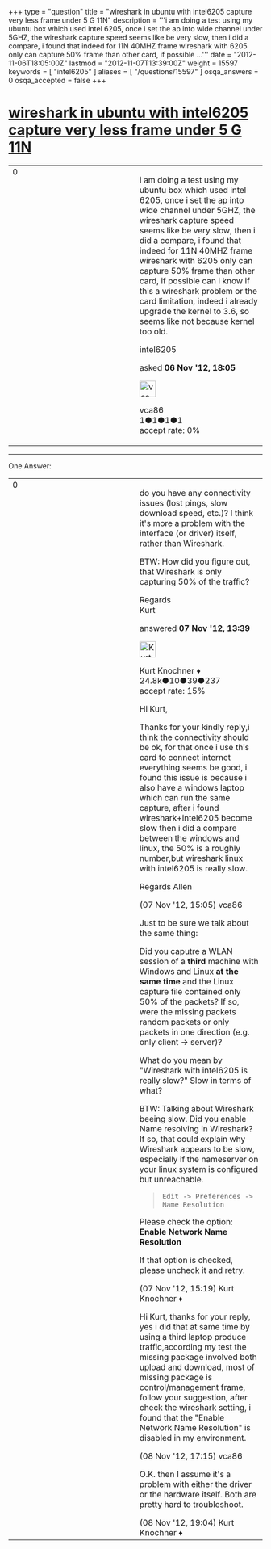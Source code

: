 +++
type = "question"
title = "wireshark in ubuntu with intel6205 capture very less frame under 5 G 11N"
description = '''i am doing a test using my ubuntu box which used intel 6205, once i set the ap into wide channel under 5GHZ, the wireshark capture speed seems like be very slow, then i did a compare, i found that indeed for 11N 40MHZ frame wireshark with 6205 only can capture 50% frame than other card, if possible ...'''
date = "2012-11-06T18:05:00Z"
lastmod = "2012-11-07T13:39:00Z"
weight = 15597
keywords = [ "intel6205" ]
aliases = [ "/questions/15597" ]
osqa_answers = 0
osqa_accepted = false
+++

<div class="headNormal">

# [wireshark in ubuntu with intel6205 capture very less frame under 5 G 11N](/questions/15597/wireshark-in-ubuntu-with-intel6205-capture-very-less-frame-under-5-g-11n)

</div>

<div id="main-body">

<div id="askform">

<table id="question-table" style="width:100%;"><colgroup><col style="width: 50%" /><col style="width: 50%" /></colgroup><tbody><tr class="odd"><td style="width: 30px; vertical-align: top"><div class="vote-buttons"><div id="post-15597-score" class="post-score" title="current number of votes">0</div><div id="favorite-count" class="favorite-count"></div></div></td><td><div id="item-right"><div class="question-body"><p>i am doing a test using my ubuntu box which used intel 6205, once i set the ap into wide channel under 5GHZ, the wireshark capture speed seems like be very slow, then i did a compare, i found that indeed for 11N 40MHZ frame wireshark with 6205 only can capture 50% frame than other card, if possible can i know if this a wireshark problem or the card limitation, indeed i already upgrade the kernel to 3.6, so seems like not because kernel too old.</p></div><div id="question-tags" class="tags-container tags">intel6205</div><div id="question-controls" class="post-controls"></div><div class="post-update-info-container"><div class="post-update-info post-update-info-user"><p>asked <strong>06 Nov '12, 18:05</strong></p><img src="https://secure.gravatar.com/avatar/5b65bbde4e19e1cf2949e3d20025aa9a?s=32&amp;d=identicon&amp;r=g" class="gravatar" width="32" height="32" alt="vca86&#39;s gravatar image" /><p>vca86<br />
<span class="score" title="1 reputation points">1</span><span title="1 badges"><span class="badge1">●</span><span class="badgecount">1</span></span><span title="1 badges"><span class="silver">●</span><span class="badgecount">1</span></span><span title="1 badges"><span class="bronze">●</span><span class="badgecount">1</span></span><br />
<span class="accept_rate" title="Rate of the user&#39;s accepted answers">accept rate:</span> <span title="vca86 has no accepted answers">0%</span></p></div></div><div id="comments-container-15597" class="comments-container"></div><div id="comment-tools-15597" class="comment-tools"></div><div class="clear"></div><div id="comment-15597-form-container" class="comment-form-container"></div><div class="clear"></div></div></td></tr></tbody></table>

------------------------------------------------------------------------

<div class="tabBar">

<span id="sort-top"></span>

<div class="headQuestions">

One Answer:

</div>

</div>

<span id="15660"></span>

<div id="answer-container-15660" class="answer">

<table style="width:100%;"><colgroup><col style="width: 50%" /><col style="width: 50%" /></colgroup><tbody><tr class="odd"><td style="width: 30px; vertical-align: top"><div class="vote-buttons"><div id="post-15660-score" class="post-score" title="current number of votes">0</div></div></td><td><div class="item-right"><div class="answer-body"><p>do you have any connectivity issues (lost pings, slow download speed, etc.)? I think it's more a problem with the interface (or driver) itself, rather than Wireshark.</p><p>BTW: How did you figure out, that Wireshark is only capturing 50% of the traffic?</p><p>Regards<br />
Kurt</p></div><div class="answer-controls post-controls"></div><div class="post-update-info-container"><div class="post-update-info post-update-info-user"><p>answered <strong>07 Nov '12, 13:39</strong></p><img src="https://secure.gravatar.com/avatar/23b7bf5b13bc2c98b2e8aa9869ca5d75?s=32&amp;d=identicon&amp;r=g" class="gravatar" width="32" height="32" alt="Kurt%20Knochner&#39;s gravatar image" /><p>Kurt Knochner ♦<br />
<span class="score" title="24767 reputation points"><span>24.8k</span></span><span title="10 badges"><span class="badge1">●</span><span class="badgecount">10</span></span><span title="39 badges"><span class="silver">●</span><span class="badgecount">39</span></span><span title="237 badges"><span class="bronze">●</span><span class="badgecount">237</span></span><br />
<span class="accept_rate" title="Rate of the user&#39;s accepted answers">accept rate:</span> <span title="Kurt Knochner has 344 accepted answers">15%</span> </br></p></div></div><div id="comments-container-15660" class="comments-container"><span id="15663"></span><div id="comment-15663" class="comment"><div id="post-15663-score" class="comment-score"></div><div class="comment-text"><p>Hi Kurt,</p><p>Thanks for your kindly reply,i think the connectivity should be ok, for that once i use this card to connect internet everything seems be good, i found this issue is because i also have a windows laptop which can run the same capture, after i found wireshark+intel6205 become slow then i did a compare between the windows and linux, the 50% is a roughly number,but wireshark linux with intel6205 is really slow.</p><p>Regards Allen</p></div><div id="comment-15663-info" class="comment-info"><span class="comment-age">(07 Nov '12, 15:05)</span> vca86</div></div><span id="15667"></span><div id="comment-15667" class="comment"><div id="post-15667-score" class="comment-score"></div><div class="comment-text"><p>Just to be sure we talk about the same thing:</p><p>Did you caputre a WLAN session of a <strong>third</strong> machine with Windows and Linux <strong>at the same time</strong> and the Linux capture file contained only 50% of the packets? If so, were the missing packets random packets or only packets in one direction (e.g. only client -&gt; server)?</p><p>What do you mean by "Wireshark with intel6205 is really slow?" Slow in terms of what?</p><p>BTW: Talking about Wireshark beeing slow. Did you enable Name resolving in Wireshark? If so, that could explain why Wireshark appears to be slow, especially if the nameserver on your linux system is configured but unreachable.</p><blockquote><p><code>Edit -&gt; Preferences -&gt; Name Resolution</code><br />
</p></blockquote><p>Please check the option: <strong>Enable Network Name Resolution</strong></p><p>If that option is checked, please uncheck it and retry.</p></div><div id="comment-15667-info" class="comment-info"><span class="comment-age">(07 Nov '12, 15:19)</span> Kurt Knochner ♦</div></div><span id="15745"></span><div id="comment-15745" class="comment"><div id="post-15745-score" class="comment-score"></div><div class="comment-text"><p>Hi Kurt, thanks for your reply, yes i did that at same time by using a third laptop produce traffic,according my test the missing package involved both upload and download, most of missing package is control/management frame, follow your suggestion, after check the wireshark setting, i found that the "Enable Network Name Resolution" is disabled in my environment.</p></div><div id="comment-15745-info" class="comment-info"><span class="comment-age">(08 Nov '12, 17:15)</span> vca86</div></div><span id="15748"></span><div id="comment-15748" class="comment"><div id="post-15748-score" class="comment-score"></div><div class="comment-text"><p>O.K. then I assume it's a problem with either the driver or the hardware itself. Both are pretty hard to troubleshoot.</p></div><div id="comment-15748-info" class="comment-info"><span class="comment-age">(08 Nov '12, 19:04)</span> Kurt Knochner ♦</div></div></div><div id="comment-tools-15660" class="comment-tools"></div><div class="clear"></div><div id="comment-15660-form-container" class="comment-form-container"></div><div class="clear"></div></div></td></tr></tbody></table>

</div>

<div class="paginator-container-left">

</div>

</div>

</div>

